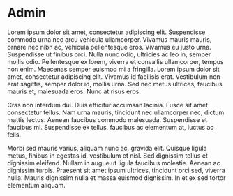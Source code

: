 # Admin

Lorem ipsum dolor sit amet, consectetur adipiscing elit. Suspendisse commodo urna nec arcu vehicula ullamcorper. Vivamus mauris mauris, ornare nec nibh ac, vehicula pellentesque eros. Vivamus eu justo urna. Suspendisse ut finibus orci. Nulla nunc odio, ultricies ac leo in, semper mollis odio. Pellentesque ex lorem, viverra et convallis ullamcorper, tempus non enim. Maecenas semper euismod mi a fringilla. Lorem ipsum dolor sit amet, consectetur adipiscing elit. Vivamus id facilisis erat. Vestibulum non erat sagittis, semper dolor id, mollis urna. Sed nec metus ultrices, faucibus mauris et, malesuada eros. Nunc at risus eros.

Cras non interdum dui. Duis efficitur accumsan lacinia. Fusce sit amet consectetur tellus. Nam urna mauris, tincidunt nec ullamcorper nec, dictum mattis lectus. Aenean faucibus commodo malesuada. Suspendisse et faucibus mi. Suspendisse ex tellus, faucibus ac elementum at, luctus ac felis.

Morbi sed mauris varius, aliquam nunc ac, gravida elit. Quisque ligula metus, finibus in egestas id, vestibulum et nisl. Sed dignissim tellus et dignissim eleifend. Nullam in augue ut ligula faucibus molestie. Aenean ac dignissim turpis. Praesent sit amet ipsum ultrices, tincidunt orci sed, viverra nulla. Mauris dignissim nulla et massa euismod dignissim. In et ex sed tortor elementum aliquam.